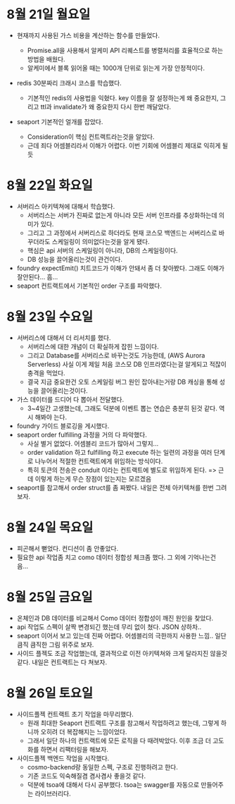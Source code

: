 # 8월 21일 월요일

- 현재까지 사용된 가스 비용을 계산하는 함수를 만들었다.

  - Promise.all을 사용해서 알케미 API 리퀘스트를 병렬처리를 효율적으로 하는 방법을 배웠다.
  - 알케미에서 블록 읽어올 때는 1000개 단위로 읽는게 가장 안정적이다.

- redis 30분짜리 크래시 코스를 학습했다.

  - 기본적인 redis의 사용법을 익혔다. key 이름을 잘 설정하는게 왜 중요한지, 그리고 ttl과 invalidate가 왜 중요한지 다시 한번 깨달았다.

- seaport 기본적인 얼개를 잡았다.
  - Consideration이 핵심 컨트랙트라는것을 알았다.
  - 근데 죄다 어셈블리라서 이해가 어렵다. 이번 기회에 어셈블리 제대로 익히게 될듯

# 8월 22일 화요일

- 서버리스 아키텍쳐에 대해서 학습했다.
  - 서버리스는 서버가 진짜로 없는게 아니라 모든 서버 인프라를 추상화하는데 의미가 있다.
  - 그리고 그 과정에서 서버리스로 하더라도 현재 코스모 백엔드는 서버리스로 바꾸더라도 스케일링이 의미없다는것을 알게 됐다.
  - 핵심은 api 서버의 스케일링이 아니라, DB의 스케일링이다.
  - DB 성능을 끌어올리는것이 관건이다.
- foundry expectEmit() 치트코드가 이해가 안돼서 좀 더 찾아봤다. 그래도 이해가 잘안된다... 흠...
- seaport 컨트랙트에서 기본적인 order 구조를 파악했다.

# 8월 23일 수요일

- 서버리스에 대해서 더 리서치를 했다.
  - 서버리스에 대한 개념이 더 확실하게 잡힌 느낌이다.
  - 그리고 Database를 서버리스로 바꾸는것도 가능한데, (AWS Aurora Serverless) 사실 이게 제일 처음 코스모 DB 인프라였다는걸 알게되고 적잖이 충격을 먹었다.
  - 결국 지금 중요한건 오토 스케일링 버그 원인 잡아내는거랑 DB 캐싱을 통해 성능을 끌어올리는것이다.
- 가스 데이터를 드디어 다 뽑아서 전달했다.
  - 3~4일간 고생했는데, 그래도 덕분에 이벤트 뽑는 연습은 충분히 된것 같다. 역시 해봐야 는다.
- foundry 가이드 블로깅을 게시했다.
- seaport order fulfilling 과정을 거의 다 파악했다.
  - 사실 별거 없었다. 어셈블리 코드가 많아서 그렇지...
  - order validation 하고 fulfilling 하고 execute 하는 일련의 과정을 여러 단계로 나누어서 적절한 컨트랙트에게 위임하는 방식이다.
  - 특히 토큰의 전송은 conduit 이라는 컨트랙트에 별도로 위임하게 된다. => 근데 이렇게 하는게 무슨 장점이 있는지는 모르겠음
- seaport를 참고해서 order struct를 좀 짜봤다. 내일은 전체 아키텍쳐를 한번 그려보자.

# 8월 24일 목요일

- 피곤해서 뻗었다. 컨디션이 좀 안좋았다.
- 필요한 api 작업좀 치고 como 데이터 정합성 체크좀 했다. 그 외에 기억나는건 음...

# 8월 25일 금요일

- 온체인과 DB 데이터를 비교해서 Como 데이터 정합성이 깨진 원인을 찾았다.
- api 작업도 스펙이 살짝 변경되긴 했는데 무리 없이 쳤다. JSON 상하차..
- seaport 이어서 보고 있는데 진짜 어렵다. 어셈블리의 극한까지 사용한 느낌.. 일단 큼직 큼직한 그림 위주로 보자.
- 사이드 플젝도 조금 작업했는데, 결과적으로 이전 아키텍쳐와 크게 달라지진 않을것 같다. 내일은 컨트랙트는 다 쳐보자.

# 8월 26일 토요일

- 사이드플젝 컨트랙트 초기 작업을 마무리했다.
  - 원래 최대한 Seaport 컨트랙트 구조를 참고해서 작업하려고 했는데, 그렇게 하니까 오히려 더 복잡해지는 느낌이었다.
  - 그래서 일단 하나의 컨트랙트에 모든 로직을 다 때려박았다. 이후 조금 더 고도화를 하면서 리팩터링을 해보자.
- 사이드플젝 백엔드 작업을 시작했다.
  - cosmo-backend랑 동일한 스펙, 구조로 진행하려고 한다.
  - 기존 코드도 익숙해질겸 겸사겸사 좋을것 같다.
  - 덕분에 tsoa에 대해서 다시 공부했다. tsoa는 swagger를 자동으로 만들어주는 라이브러리다.
